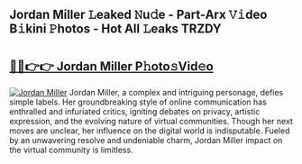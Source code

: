 ## Jordan Miller 𝙻eaked 𝙽u𝚍e - Part-Arx 𝚅𝚒deo B𝚒kini 𝙿hotos - Hot All 𝙻eaks TRZDY

# <h2><a href="http://ld0t6l3.urlbe.top/?page=Jordan+Miller">🔗🔗👉👉 Jordan Miller P𝚑oto𝚜Vid𝚎o</a></h2>

[![Jordan Miller](https://i.imgur.com/eBuTRDB.gif)](http://ld0t6l3.urlbe.top/?page=Jordan+Miller)
Jordan Miller, a complex and intriguing personage, defies simple labels. Her groundbreaking style of online communication has enthralled and infuriated critics, igniting debates on privacy, artistic expression, and the evolving nature of virtual communities. Though her next moves are unclear, her influence on the digital world is indisputable. Fueled by an unwavering resolve and undeniable charm, Jordan Miller impact on the virtual community is limitless.

